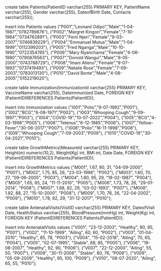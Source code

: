 create table Patients(PatientID varchar(255) PRIMARY KEY,
PatientName varchar(255),
Gender varchar(255),
DateofBirth Date,
Contacts varchar(255));

insert into Patients values
("P001","Leonard Odipo","Male","1-04-1987","0782789876"),
("P002","Margret Kingori","Female","7-10-1964","0734762891"),
("P003","Femi Njeri","Female","9-03-2007","0746839229"),
("P004","Emmanuel Mutua","Male","1-04-1999","0112399203"),
("P005","Fred Nganga","Male","10-10-1990","0722354765"),
("P006","Mary Nyanchama","Female","4-06-1980","0790876563"),
("P007","Donold Wangui","Male","8-05-2000","0743788729"),
("P008","Imani Atieno","Female","9-07-1993","0737419493"),
("P009","Natalie Rose","Female","7-09-2003","0783013130"),
("P010","David Bonte","Male","4-08-2005","0152219020");


create table Immunization(ImmunizationId varchar(255) PRIMARY KEY,
VaccineName varchar(255),
Dateimmunized Date,
FOREIGN KEY (PatientID)REFERENCES Patients(PatientID));

insert into Immunization values
("I001","Polio","9-07-1992","P001"),
("I002","BCG","6-08-1971","P002"),
("I003","Whooping Cough","9-09-1997","P003"),
("I004","COVID-19","10-07-2022","P004"),
("I005","BCG","4-03-1998","P005"),
("I006","Tetenus","6-12-1985","P006"),
("I007","Yellow-Fever","30-06-2017","P007"),
("I008","Polio","16-11-1998","P008"),
("I009","Whooping Cough","7-09-2003","P009"),
("I010","COVID-19","30-04-2021","P010");

create table GrowthMetrics(MeasureId varchar(255) PRIMARY KEY,
Height(m) numeric(10,2),
Weight(Kg) int,
BMI int,
Date Date,
FOREIGN KEY (PatientID)REFERENCES Patients(PatientID));

insert into GrowthMetrics values
("M001", 1.67, 90, 31, "04-09-2000", "P001"),
("M002", 1.75, 85, 28, "23-03-1998", "P002"),
("M003", 1.60, 70, 27, "09-06-2005", "P003"),
("M004", 1.80, 95, 29, "19-02-1987", "P004"),
("M005", 1.65, 65, 24, "11-11-2010", "P005"),
("M006", 1.73, 78, 26, "29-01-2014", "P006"),
("M007", 1.68, 82, 29, "03-02-1993", "P007"),
("M008", 1.82, 88, 27, "15-10-2000", "P008"),
("M009", 1.70, 76, 26, "22-04-2002", "P009"),
("M010", 1.78, 92, 29, "31-12-2017", "P010");


create table AntenatalVisits(VisitID varchar(255) PRIMARY KEY,
DateofVisit Date,
HealthStatus varchar(255),
BloodPressure(mmHg) int,
Weight(Kg) int,
FOREIGN KEY (PatientID)REFERENCES Patients(PatientID));

insert into AntenatalVisits values
("V001", "23-12-2003", "Healthy", 90, 95, "P001"),
("V002", "11-10-1999", "Ailing", 60, 60, "P002"),
("V003", "01-04-2010", "Healthy", 85, 78, "P003"),
("V004", "15-02-2018", "Ailing", 70, 65, "P004"),
("V005", "02-07-1995", "Stable", 88, 85, "P005"),
("V006", "19-08-2007", "Healthy", 92, 90, "P006"),
("V007", "22-12-2000", "Ailing", 55, 50, "P007"),
("V008", "30-11-2006", "Stable", 80, 76, "P008"),
("V009", "05-09-2009", "Healthy", 95, 100, "P009"),
("V010", "08-07-2020", "Ailing", 65, 55, "P010");
